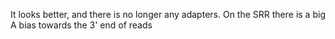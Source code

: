 It looks better, and there is no longer any adapters.
On the SRR there is a big A bias towards the 3' end of reads
